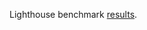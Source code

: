 Lighthouse benchmark [results](https://github.com/danehobrecht/www.danehobrecht.com/blob/main/assets/documents/sources/lighthouse-benchmark-results.pdf).